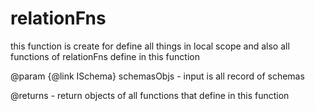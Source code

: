 # relationFns

this function is create for define all things in local scope
and also all functions of relationFns define in this function

@param {@link ISchema} schemasObjs - input is all record of schemas

@returns - return objects of all functions that define in this function
